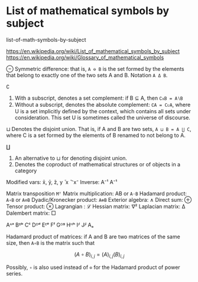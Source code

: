 # List of mathematical symbols by subject

list-of-math-symbols-by-subject

https://en.wikipedia.org/wiki/List_of_mathematical_symbols_by_subject
https://en.wikipedia.org/wiki/Glossary_of_mathematical_symbols


⊖ Symmetric difference: that is, `A ⊖ B` is the set formed by the elements that belong to exactly one of the two sets A and B. Notation `A Δ B`.

∁
1. With a subscript, denotes a set complement: if B ⊆ A, then `∁ᴀB = A∖B`
2. Without a subscript, denotes the absolute complement: `∁A = CᴜA`, where U is a set implicitly defined by the context, which contains all sets under consideration. This set U is sometimes called the universe of discourse.

⊔
Denotes the disjoint union. That is, if A and B are two sets, `A ⊔ B = A ⋃ C`, where C is a set formed by the elements of B renamed to not belong to A.

∐
1. An alternative to ⊔ for denoting disjoint union.
2. Denotes the coproduct of mathematical structures or of objects in a category


Modified vars: x̄, ȳ, z̄, y ̄ x ̄ ⁻x⁻
Inverse: A⁻¹ A⁻¹

Matrix transposition `Mᵀ`
Matrix multiplication: AB or `A⋅B`
Hadamard product: `A∘B` or `A⊘B`
Dyadic/Kronecker product: `A⊗B`
Exterior algebra: ∧
Direct sum: ⊕
Tensor product: ⊗
Lagrangian : ℒ
Hessian matrix: ∇²
Laplacian matrix: Δ
Dalembert matrix: □

Aᴬᵃ Bᴮᵇ Cᶜ Dᴰᵈ Eᴱᵉ Fᶠ Gᴳᵍ Hᴴʰ Iᶦⁱ Jᴶʲ
Aₐ


Hadamard product of matrices: if A and B are two matrices of the same size, then `A∘B` is the matrix such that 

$$(A\circ B)_{i,j}=(A)_{i,j}(B)_{i,j}$$

Possibly, `∘` is also used instead of `⊙` for the Hadamard product of power series.
